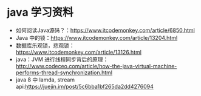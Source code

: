 # java 学习资料
* 如何阅读Java源码？：https://www.itcodemonkey.com/article/6850.html
* Java 中的锁：https://www.itcodemonkey.com/article/13204.html
* 数据库乐观锁，悲观锁：https://www.itcodemonkey.com/article/13126.html
* java：JVM 进行线程同步背后的原理：http://www.codeceo.com/article/how-the-java-virtual-machine-performs-thread-synchronization.html
* java 8 中 lamda, stream api:https://juejin.im/post/5c6bba1bf265da2dd4276094